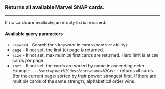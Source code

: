### Returns all available Marvel SNAP cards.

---

If no cards are available, an empty list is returned.

#### Available query parameters

- `keyword` - Search for a keyword in cards (name or ability)
- `page` - If not set, the first (`0`) page is returned.
- `size` - If not set, maximum `20` first cards are returned. Hard limit is at `100` cards per page.
- `sort` - If not set, the cards are sorted by name in ascending order.  
  Example: `...&sort=power%2Cdesc&sort=name=%2Casc` - returns all cards (for the current page) sorted by their power: strongest first. If there are multiple cards of the same strength, alphabetical order wins.
